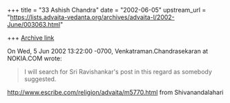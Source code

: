 +++
title = "33 Ashish Chandra"
date = "2002-06-05"
upstream_url = "https://lists.advaita-vedanta.org/archives/advaita-l/2002-June/003063.html"

+++
[Archive link](https://lists.advaita-vedanta.org/archives/advaita-l/2002-June/003063.html)

On Wed, 5 Jun 2002 13:22:00 -0700, Venkatraman.Chandrasekaran at NOKIA.COM
wrote:

>
>I will search for Sri Ravishankar's post in this regard as
>somebody suggested.
>

http://www.escribe.com/religion/advaita/m5770.html from Shivanandalahari

